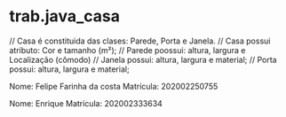 # trab.java_casa


// Casa é constituida das clases: Parede, Porta e Janela.
// Casa possui atributo: Cor e tamanho (m²);
// Parede poossui: altura, largura e Localização (cômodo)
// Janela possui: altura, largura e material;
// Porta possui: altura, largura e material;



Nome: Felipe Farinha da costa
Matrícula: 202002250755

Nome: Enrique
Matrícula: 202002333634
